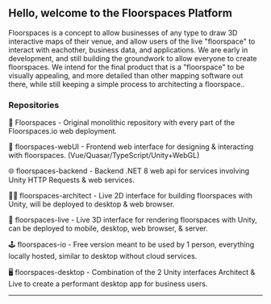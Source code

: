 ## Hello, welcome to the Floorspaces Platform

Floorspaces is a concept to allow businesses of any type to draw 3D interactive maps of their venue, and allow users of the live "floorspace" to interact with eachother, business data, and applications. We are early in development, and still building the groundwork to allow everyone to create floorspaces. We intend for the final product that is a "floorspace" to be visually appealing, and more detailed than other mapping software out there, while still keeping a simple process to architecting a floorspace..

### Repositories

🧱 Floorspaces - Original monolithic repository with every part of the Floorspaces.io web deployment.

🎨 floorspaces-webUI - Frontend web interface for designing & interacting with floorspaces. (Vue/Quasar/TypeScript/Unity+WebGL)

🌐 floorspaces-backend - Backend .NET 8 web api for services involving Unity HTTP Requests & web services.

🧑‍💼 floorspaces-architect - Live 2D interface for building floorspaces with Unity, will be deployed to desktop & web browser.

📱 floorspaces-live - Live 3D interface for rendering floorspaces with Unity, can be deployed to mobile, desktop, web browser, & server.

🕹️ floorspaces-io - Free version meant to be used by 1 person, everything locally hosted, similar to desktop without cloud services.

🖥️ floorspaces-desktop - Combination of the 2 Unity interfaces Architect & Live to create a performant desktop app for business users.

<hr>
